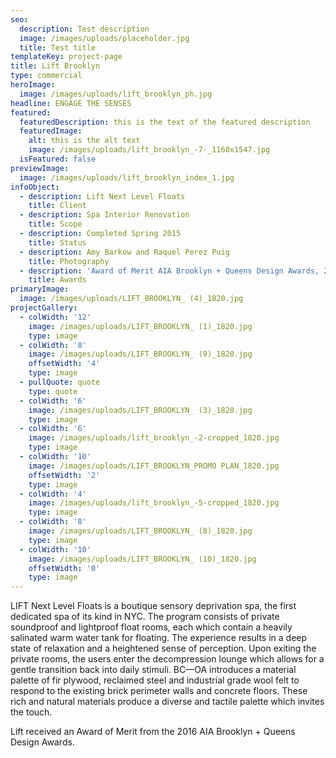 ```yaml
---
seo:
  description: Test description
  image: /images/uploads/placeholder.jpg
  title: Test title
templateKey: project-page
title: Lift Brooklyn
type: commercial
heroImage:
  image: /images/uploads/lift_brooklyn_ph.jpg
headline: ENGAGE THE SENSES
featured:
  featuredDescription: this is the text of the featured description
  featuredImage:
    alt: this is the alt text
    image: /images/uploads/lift_brooklyn_-7-_1160x1547.jpg
  isFeatured: false
previewImage:
  image: /images/uploads/lift_brooklyn_index_1.jpg
infoObject:
  - description: Lift Next Level Floats
    title: Client
  - description: Spa Interior Renovation
    title: Scope
  - description: Completed Spring 2015
    title: Status
  - description: Amy Barkow and Raquel Perez Puig
    title: Photography
  - description: 'Award of Merit AIA Brooklyn + Queens Design Awards, 2016'
    title: Awards
primaryImage:
  image: /images/uploads/LIFT_BROOKLYN_ (4)_1820.jpg
projectGallery:
  - colWidth: '12'
    image: /images/uploads/LIFT_BROOKLYN_ (1)_1820.jpg
    type: image
  - colWidth: '8'
    image: /images/uploads/LIFT_BROOKLYN_ (9)_1820.jpg
    offsetWidth: '4'
    type: image
  - pullQuote: quote
    type: quote
  - colWidth: '6'
    image: /images/uploads/LIFT_BROOKLYN_ (3)_1820.jpg
    type: image
  - colWidth: '6'
    image: /images/uploads/lift_brooklyn_-2-cropped_1820.jpg
    type: image
  - colWidth: '10'
    image: /images/uploads/LIFT_BROOKLYN_PROMO PLAN_1820.jpg
    offsetWidth: '2'
    type: image
  - colWidth: '4'
    image: /images/uploads/lift_brooklyn_-5-cropped_1820.jpg
    type: image
  - colWidth: '8'
    image: /images/uploads/LIFT_BROOKLYN_ (8)_1820.jpg
    type: image
  - colWidth: '10'
    image: /images/uploads/LIFT_BROOKLYN_ (10)_1820.jpg
    offsetWidth: '0'
    type: image
---
```

LIFT Next Level Floats is a boutique sensory deprivation spa, the first dedicated spa of its kind in NYC. The program consists of private soundproof and lightproof float rooms, each which contain a heavily salinated warm water tank for floating. The experience results in a deep state of relaxation and a heightened sense of perception. Upon exiting the private rooms, the users enter the decompression lounge which allows for a gentle transition back into daily stimuli. BC—OA introduces a material palette of fir plywood, reclaimed steel and industrial grade wool felt to respond to the existing brick perimeter walls and concrete floors. These rich and natural materials produce a diverse and tactile palette which invites the touch.

Lift received an Award of Merit from the 2016 AIA Brooklyn + Queens Design Awards.
